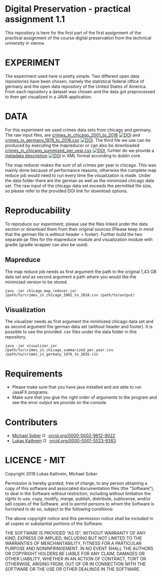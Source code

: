 # Digital Preservation - practical assignment 1.1

This repository is here for the first part of the first assignment of the practical assignment of the course digital preservation from the technical university in vienna.

# EXPERIMENT
The experiment used here is pretty simple. Two different open data repositories have been chosen, namely the statistical federal office of germany and the open data repository of the United States of America. From each repository a dataset was chosen and the data got preprocessed to then get visualized in a JAVA application. 


# DATA
For this experiment we used crimes data sets from chicago and germany. The raw input files, are  [crimes_in_chicago_2001_to_2018](https://doi.org/10.5281/zenodo.1205219)   [![DOI](https://zenodo.org/badge/DOI/10.5281/zenodo.1205219.svg)](https://doi.org/10.5281/zenodo.1205219) and   [crimes_in_germany_1976_to_2016.csv](https://zenodo.org/record/1205342) [![DOI](https://zenodo.org/badge/DOI/10.5281/zenodo.1205342.svg)](https://doi.org/10.5281/zenodo.1205342). The third file we use can be produced by executing the mapreducer or can also be downloaded [crimes_in_chicago_summized_per_year.csv](https://zenodo.org/record/1205333) [![DOI](https://zenodo.org/badge/DOI/10.5281/zenodo.1205333.svg)](https://doi.org/10.5281/zenodo.1205333), furhter do we provide a [metadata description](https://doi.org/10.5281/zenodo.1207653) [![DOI](https://zenodo.org/badge/DOI/10.5281/zenodo.1207653.svg)](https://doi.org/10.5281/zenodo.1207653) in XML format according to dublin core.


 
The map reducer makes the sum of all crimes per year in chicago. This was mainly done because of performance reasons, otherwise the complete map reduce job would need to run every time the visualization is made. Under the data folder there are the german as well as the minimized chicago data set. The raw input of the chicago data set exceeds the permitted file size, so please refer to the provided DOI link for download options.

# Reproducability
To reproduce our experiment, please use the files linked under the data section or download them from their original sources (Please keep in mind that the german file is without header + footer). Further build the two separate jar files for the mapreduce module and visualization module with gradle (gradle wrapper can also be used).

## Mapreduce
The map reduce job needs as first argument the path to the original 1,43 GB data set and as second argument a path where you would like the minimized version to be stored.

  ```shell
  java -jar chicago_map_reducer.jar /path/to/crimes_in_chicago_2001_to_2018.csv /path/to/output/
  ```

## Visualization
The visualizer needs as first argument the minimized chicago data set and as second argument the german data set (without header and footer). It is possible to use the provided .csv files under the data folder in this repository.

  ```shell
java -jar visualizer.jar /path/to/crimes_in_chicago_summarized_per_year.csv /path/to/crimes_in_germany_1976_to_2016.csv
  ```

# Requirements
* Please make sure that you have java installed and are able to run JavaFX programs.
* Make sure that you give the right order of arguments to the program and see the error output we provide on the console.  

# Contributers
* [Michael Sober](https://orcid.org/0000-0002-9612-9022) <a href="https://orcid.org/0000-0002-9612-9022" target="orcid.widget" rel="noopener noreferrer" style="vertical-align:top;"><img src="https://orcid.org/sites/default/files/images/orcid_16x16.png" style="width:1em;margin-right:.5em;" alt="ORCID iD icon">orcid.org/0000-0002-9612-9022</a>
* [Lukas Kathrein](https://orcid.org/0000-0001-5523-9383) <a href="https://orcid.org/0000-0001-5523-9383" target="orcid.widget" rel="noopener noreferrer" style="vertical-align:top;"><img src="https://orcid.org/sites/default/files/images/orcid_16x16.png" style="width:1em;margin-right:.5em;" alt="ORCID iD icon">orcid.org/0000-0001-5523-9383</a>

# LICENCE - MIT

Copyright 2018 Lukas Kathrein, Michael Sober

Permission is hereby granted, free of charge, to any person obtaining a copy of this software and associated documentation files (the "Software"), to deal in the Software without restriction, including without limitation the rights to use, copy, modify, merge, publish, distribute, sublicense, and/or sell copies of the Software, and to permit persons to whom the Software is furnished to do so, subject to the following conditions:

The above copyright notice and this permission notice shall be included in all copies or substantial portions of the Software.

THE SOFTWARE IS PROVIDED "AS IS", WITHOUT WARRANTY OF ANY KIND, EXPRESS OR IMPLIED, INCLUDING BUT NOT LIMITED TO THE WARRANTIES OF MERCHANTABILITY, FITNESS FOR A PARTICULAR PURPOSE AND NONINFRINGEMENT. IN NO EVENT SHALL THE AUTHORS OR COPYRIGHT HOLDERS BE LIABLE FOR ANY CLAIM, DAMAGES OR OTHER LIABILITY, WHETHER IN AN ACTION OF CONTRACT, TORT OR OTHERWISE, ARISING FROM, OUT OF OR IN CONNECTION WITH THE SOFTWARE OR THE USE OR OTHER DEALINGS IN THE SOFTWARE.
